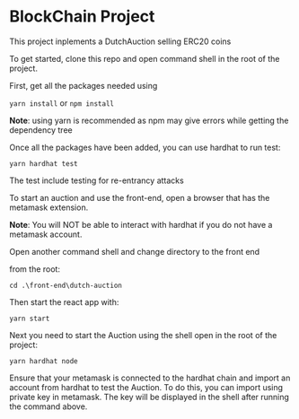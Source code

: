 # BlockChain Project

This project inplements a DutchAuction selling ERC20 coins

To get started, clone this repo and open command shell in the root of the project.

First, get all the packages needed using

`yarn install`
or
`npm install`

**Note**: using yarn is recommended as npm may give errors while getting the dependency tree

Once all the packages have been added, you can use hardhat to run test:

`yarn hardhat test`

The test include testing for re-entrancy attacks

To start an auction and use the front-end, open a browser that has the metamask extension.

**Note**: You will NOT be able to interact with hardhat if you do not have a metamask account.

Open another command shell and change directory to the front end

from the root:

`cd .\front-end\dutch-auction`

Then start the react app with:

`yarn start`

Next you need to start the Auction using the shell open in the root of the project:

`yarn hardhat node`

Ensure that your metamask is connected to the hardhat chain and import an account from hardhat to test the Auction.
To do this, you can import using private key in metamask. The key will be displayed in the shell after running the command above.
